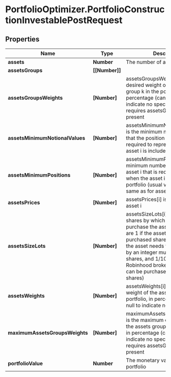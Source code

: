 # PortfolioOptimizer.PortfolioConstructionInvestablePostRequest

## Properties

Name | Type | Description | Notes
------------ | ------------- | ------------- | -------------
**assets** | **Number** | The number of assets | 
**assetsGroups** | **[[Number]]** |  | [optional] 
**assetsGroupsWeights** | **[Number]** | assetsGroupsWeights[i] is the desired weight of the assets group k in the portfolio, in percentage (can be null to indicate no specific desire); requires assetsGroups to be present | [optional] 
**assetsMinimumNotionalValues** | **[Number]** | assetsMinimumNotionalValues[i] is the minimum monetary value that the position in the asset i is required to represent when the asset i is included in the portfolio | [optional] 
**assetsMinimumPositions** | **[Number]** | assetsMinimumPositions[i] is the minimum number of shares of the asset i that is required to purchase when the asset i is included in the portfolio (usual values are the same as for assetsSizeLots) | [optional] 
**assetsPrices** | **[Number]** | assetsPrices[i] is the price of the asset i | 
**assetsSizeLots** | **[Number]** | assetsSizeLots[i] is the number of shares by which it is required to purchase the asset i (usual values are 1 if the asset needs to be purchased share by share, 100 if the asset needs to be purchased by an integer multiple of 100 shares, and 1/1000000 - e.g. for Robinhood broker - if the asset can be purchased by fractional shares) | [optional] 
**assetsWeights** | **[Number]** | assetsWeights[i] is the desired weight of the asset i in the portfolio, in percentage (can be null to indicate no specific desire) | [optional] 
**maximumAssetsGroupsWeights** | **[Number]** | maximumAssetsGroupsWeights[k] is the maximum desired weight of the assets group k in the portfolio, in percentage (can be null to indicate no specific desire); requires assetsGroups to be present | [optional] 
**portfolioValue** | **Number** | The monetary value of the portfolio | 


